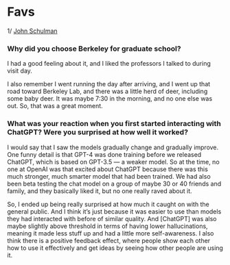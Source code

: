 # Favs

1/ [John Schulman](https://news.berkeley.edu/2023/04/20/chatgpt-architect-berkeley-alum-john-schulman-on-his-journey-with-ai/)
### Why did you choose Berkeley for graduate school?

I had a good feeling about it, and I liked the professors I talked to during visit day.

I also remember I went running the day after arriving, and I went up that road toward Berkeley Lab, and there was a little herd of deer, including some baby deer. It was maybe 7:30 in the morning, and no one else was out. So, that was a great moment.

### What was your reaction when you first started interacting with ChatGPT? Were you surprised at how well it worked?

I would say that I saw the models gradually change and gradually improve. One funny detail is that GPT-4 was done training before we released ChatGPT, which is based on GPT-3.5 — a weaker model. So at the time, no one at OpenAI was that excited about ChatGPT because there was this much stronger, much smarter model that had been trained. We had also been beta testing the chat model on a group of maybe 30 or 40 friends and family, and they basically liked it, but no one really raved about it.

So, I ended up being really surprised at how much it caught on with the general public. And I think it’s just because it was easier to use than models they had interacted with before of similar quality. And [ChatGPT] was also maybe slightly above threshold in terms of having lower hallucinations, meaning it made less stuff up and had a little more self-awareness. I also think there is a positive feedback effect, where people show each other how to use it effectively and get ideas by seeing how other people are using it.
